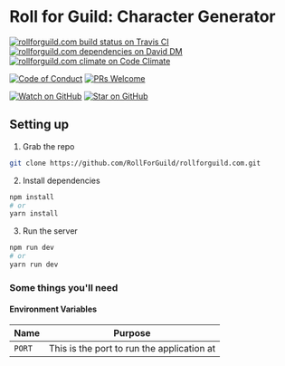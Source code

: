 # Roll for Guild: Character Generator

[![rollforguild.com build status on Travis CI][travisci-badge]][travisci]
[![rollforguild.com dependencies on David DM][daviddm-badge]][daviddm]
[![rollforguild.com climate on Code Climate][codeclimate-badge]][codeclimate]

[![Code of Conduct][code-of-conduct-badge]][code-of-conduct]
[![PRs Welcome][prs-badge]][prs]

[![Watch on GitHub][github-watch-badge]][github-watch]
[![Star on GitHub][github-star-badge]][github-star]

## Setting up

1. Grab the repo
```bash
git clone https://github.com/RollForGuild/rollforguild.com.git
```

2. Install dependencies
```bash
npm install
# or
yarn install
```

3. Run the server
```bash
npm run dev
# or
yarn run dev
```

### Some things you'll need

#### Environment Variables

| Name                      | Purpose |
|---------------------------|---------|
| `PORT`                    | This is the port to run the application at |

[code-of-conduct]: CODE_OF_CONDUCT.md
[code-of-conduct-badge]: https://img.shields.io/badge/code%20of-conduct-ff69b4.svg?style=flat-square
[codeclimate]: https://codeclimate.com/github/RollForGuild/rollforguild.com
[codeclimate-badge]: https://img.shields.io/codeclimate/github/RollForGuild/rollforguild.com.svg?style=flat-square
[coveralls]: https://coveralls.io/github/RollForGuild/rollforguild.com
[coveralls-badge]: https://img.shields.io/coveralls/RollForGuild/rollforguild.com.svg?style=flat-square
[daviddm]: https://david-dm.org/RollForGuild/rollforguild.com
[daviddm-badge]: https://img.shields.io/david/RollForGuild/rollforguild.com.svg?style=flat-square
[github-watch]: https://github.com/RollForGuild/rollforguild.com/watchers
[github-watch-badge]: https://img.shields.io/github/watchers/RollForGuild/rollforguild.com.svg?style=social
[github-star]: https://github.com/RollForGuild/rollforguild.com/stargazers
[github-star-badge]: https://img.shields.io/github/stars/RollForGuild/rollforguild.com.svg?style=social
[prs]: CONTRIBUTING.md
[prs-badge]: https://img.shields.io/badge/PRs-welcome-brightgreen.svg?style=flat-square
[travisci]: https://travis-ci.org/RollForGuild/rollforguild.com
[travisci-badge]: https://img.shields.io/travis/RollForGuild/rollforguild.com/develop.svg?style=flat-square
